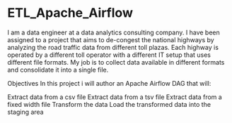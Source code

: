 # ETL_Apache_Airflow

I am a data engineer at a data analytics consulting company. I have been assigned to a project that aims to de-congest the national highways by analyzing the road traffic data from different toll plazas. Each highway is operated by a different toll operator with a different IT setup that uses different file formats. My job is to collect data available in different formats and consolidate it into a single file.


Objectives
In this project i will author an Apache Airflow DAG that will:

Extract data from a csv file
Extract data from a tsv file
Extract data from a fixed width file
Transform the data
Load the transformed data into the staging area
